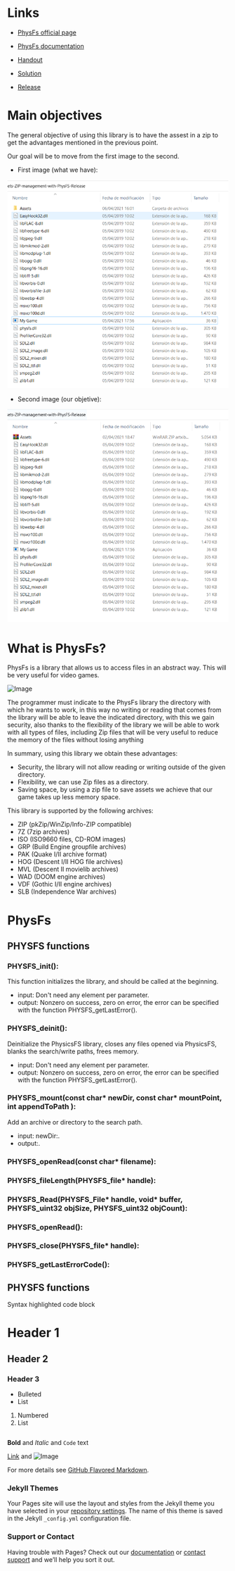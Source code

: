 # Links

- [PhysFs official page](https://icculus.org/physfs/)

- [PhysFs documentation](https://icculus.org/physfs/docs/html/globals.html)

- [Handout](https://github.com/unaidiaz/Assets-ZIP-management-with-PhysFS/tree/main/Handout)

- [Solution](https://github.com/unaidiaz/Assets-ZIP-management-with-PhysFS/tree/main/Solution)

- [Release](https://github.com/unaidiaz/Assets-ZIP-management-with-PhysFS/releases/tag/1.0)

# Main objectives

The general objective of using this library is to have the assest in a zip to get the advantages mentioned in the previous point.

Our goal will be to move from the first image to the second.

- First image (what we have):

![Image](https://github.com/unaidiaz/Assets-ZIP-management-with-PhysFS/blob/main/Docs/images/old.PNG?raw=true)

- Second image (our objetive):

![Image](https://github.com/unaidiaz/Assets-ZIP-management-with-PhysFS/blob/main/Docs/images/new.PNG?raw=true)

# What is PhysFs?

PhysFs is a library that allows us to access files in an abstract way. This will be very useful for video games.

![Image](http://www.alegsa.com.ar/Imagen/jerarquia_directorios.jpg)

The programmer must indicate to the PhysFs library the directory with which he wants to work, in this way no writing or reading that comes from the library will be able to leave the indicated directory, with this we gain security, also thanks to the flexibility of the library we will be able to work with all types of files, including Zip files that will be very useful to reduce the memory of the files without losing anything

In summary, using this library we obtain these advantages:

- Security, the library will not allow reading or writing outside of the given directory.
- Flexibility, we can use Zip files as a directory. 
- Saving space, by using a zip file to save assets we achieve that our game takes up less memory space.

This library is supported by the following archives:

- ZIP (pkZip/WinZip/Info-ZIP compatible)                                                                 
- 7Z (7zip archives)
- ISO (ISO9660 files, CD-ROM images)
- GRP (Build Engine groupfile archives)
- PAK (Quake I/II archive format)
- HOG (Descent I/II HOG file archives)
- MVL (Descent II movielib archives)
- WAD (DOOM engine archives)
- VDF (Gothic I/II engine archives)
- SLB (Independence War archives)

# PhysFs

## PHYSFS functions

### PHYSFS_init(): 

This function initializes the library, and should be called at the beginning.

+ input: Don't need any element per parameter.
+ output: Nonzero on success, zero on error, the error can be specified with the function PHYSFS_getLastError().

### PHYSFS_deinit(): 

Deinitialize the PhysicsFS library, closes any files opened via PhysicsFS, blanks the search/write paths, frees memory.

+ input: Don't need any element per parameter.
+ output: Nonzero on success, zero on error, the error can be specified with the function PHYSFS_getLastError().

### PHYSFS_mount(const char* newDir, const char* mountPoint, int appendToPath ): 

Add an archive or directory to the search path.

+ input: newDir:.
+ output:.

### PHYSFS_openRead(const char* filename):

### PHYSFS_fileLength(PHYSFS_file* handle):

### PHYSFS_Read(PHYSFS_File* handle, void* buffer, PHYSFS_uint32 objSize, PHYSFS_uint32 objCount):

### PHYSFS_openRead():

### PHYSFS_close(PHYSFS_file* handle):

### PHYSFS_getLastErrorCode():

## PHYSFS functions
Syntax highlighted code block

# Header 1
## Header 2
### Header 3

- Bulleted
- List

1. Numbered
2. List
```markdown
```
**Bold** and _Italic_ and `Code` text

[Link](url) and ![Image](src)


For more details see [GitHub Flavored Markdown](https://guides.github.com/features/mastering-markdown/).

### Jekyll Themes

Your Pages site will use the layout and styles from the Jekyll theme you have selected in your [repository settings](https://github.com/unaidiaz/Assets-ZIP-management-with-PhysFS/settings). The name of this theme is saved in the Jekyll `_config.yml` configuration file.

### Support or Contact

Having trouble with Pages? Check out our [documentation](https://docs.github.com/categories/github-pages-basics/) or [contact support](https://support.github.com/contact) and we’ll help you sort it out.
